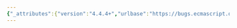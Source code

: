 ```yaml
---
{"_attributes":{"version":"4.4.4+","urlbase":"https://bugs.ecmascript.org/","maintainer":"dherman@mozilla.com"},"bug":{"bug_id":4433,"creation_ts":"2015-07-31 11:40:00 -0700","short_desc":"22.1.5.2.1: step 8.a references wrong variable","delta_ts":"2015-11-02 14:59:13 -0800","product":"ECMA-262 Edition 6","component":"technical issues","version":"unspecified","rep_platform":"All","op_sys":"All","bug_status":"RESOLVED","resolution":"FIXED","priority":"Normal","bug_severity":"normal","everconfirmed":true,"reporter":{"uid":"allen","name":"Allen Wirfs-Brock"},"assigned_to":{"uid":"allen","name":"Allen Wirfs-Brock"},"cc":"brterlso","long_desc":[{"commentid":14589,"comment_count":0,"who":{"uid":"allen","name":"Allen Wirfs-Brock"},"bug_when":"2015-07-31 11:40:49 -0700","thetext":"Step 8.a is:\n\nLet len be the value of O’s [[ArrayLength]] internal slot.\n\nit should be:\n\nLet len be the value of a’s [[ArrayLength]] internal slot."},{"commentid":14881,"comment_count":1,"who":{"uid":"brterlso","name":"Brian Terlson"},"bug_when":"2015-11-02 14:59:13 -0800","thetext":"Fixed in ES2016 Draft (bdc9398)."}]}}
---
```

